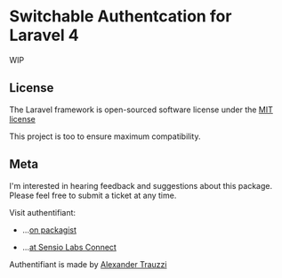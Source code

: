 # Switchable Authentcation for Laravel 4

WIP

## License

The Laravel framework is open-sourced software license under the [MIT license](http://goo.gl/tuwnQ)

This project is too to ensure maximum compatibility.

## Meta

I'm interested in hearing feedback and suggestions about this package.  Please feel free to submit a ticket at any time.

Visit authentifiant:

* ...[on packagist](https://packagist.org/packages/atrauzzi/authentifiant)

* ...[at Sensio Labs Connect](https://connect.sensiolabs.com/profile/omega/project/atrauzzi-authentifiant)

Authentifiant is made by [Alexander Trauzzi](http://goo.gl/QabWv)
